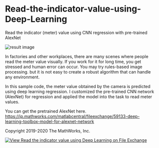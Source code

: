# Read-the-indicator-value-using-Deep-Learning

Read the indicator (meter) value using CNN regression with pre-trained AlexNet

![result image](https://jp.mathworks.com/matlabcentral/mlc-downloads/downloads/4e78e7f6-680f-4b41-b124-0e01950635f0/abcf0c43-0eca-43eb-8938-c972411f69de/images/screenshot.JPG)

In factories and other workplaces, there are many scenes where people read the meter value visually. If you work for it for long time, you get stressed and human error can occur. You may try rules-based image processing. but it is not easy to create a robust algorithm that can handle any environment.

In this sample code, the meter value obtained by the camera is predicted using deep learning regression.
I customized the pre-trained CNN network (AlexNet) for regression and applied the model into the task to read meter values.

You can get the pretrained AlexNet here.
https://jp.mathworks.com/matlabcentral/fileexchange/59133-deep-learning-toolbox-model-for-alexnet-network

Copyright 2019-2020 The MathWorks, Inc.

[![View Read the indicator value using Deep Learning on File Exchange](https://www.mathworks.com/matlabcentral/images/matlab-file-exchange.svg)](https://jp.mathworks.com/matlabcentral/fileexchange/72376-read-the-indicator-value-using-deep-learning)
